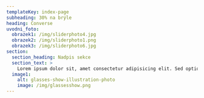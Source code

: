 ```yaml
---
templateKey: index-page
subheading: 30% na brýle
heading: Converse
uvodni_foto:
  obrazek1: /img/sliderphoto4.jpg
  obrazek2: /img/sliderphoto1.png
  obrazek3: /img/sliderphoto6.jpg
section:
  section_heading: Nadpis sekce
  section_text: >
    Lorem ipsum dolor sit, amet consectetur adipisicing elit. Sed optio voluptate vitae eligendi tempore ex animi nesciunt, dolor beatae illum totam, odio labore assumenda. Architecto ut ex odit doloremque reprehenderit.
  image1:
    alt: glasses-show-illustration-photo
    image: /img/glassesshow.png
---
```

